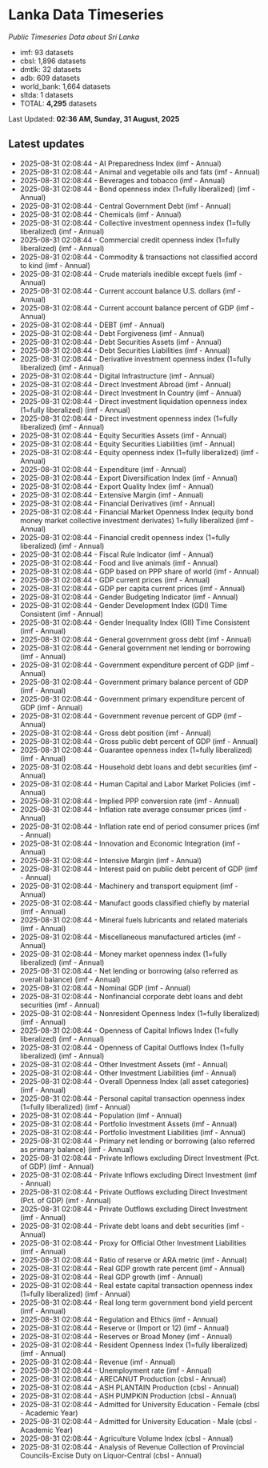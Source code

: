 # Lanka Data Timeseries
*Public Timeseries Data about Sri Lanka*

* imf: 93 datasets
* cbsl: 1,896 datasets
* dmtlk: 32 datasets
* adb: 609 datasets
* world_bank: 1,664 datasets
* sltda: 1 datasets
* TOTAL: **4,295** datasets

Last Updated: **02:36 AM, Sunday, 31 August, 2025**

## Latest updates

* 2025-08-31 02:08:44 - AI Preparedness Index (imf - Annual)
* 2025-08-31 02:08:44 - Animal and vegetable oils and fats (imf - Annual)
* 2025-08-31 02:08:44 - Beverages and tobacco (imf - Annual)
* 2025-08-31 02:08:44 - Bond openness index (1=fully liberalized) (imf - Annual)
* 2025-08-31 02:08:44 - Central Government Debt (imf - Annual)
* 2025-08-31 02:08:44 - Chemicals (imf - Annual)
* 2025-08-31 02:08:44 - Collective investment openness index (1=fully liberalized) (imf - Annual)
* 2025-08-31 02:08:44 - Commercial credit openness index (1=fully liberalized) (imf - Annual)
* 2025-08-31 02:08:44 - Commodity & transactions not classified accord to kind (imf - Annual)
* 2025-08-31 02:08:44 - Crude materials inedible except fuels (imf - Annual)
* 2025-08-31 02:08:44 - Current account balance U.S. dollars (imf - Annual)
* 2025-08-31 02:08:44 - Current account balance percent of GDP (imf - Annual)
* 2025-08-31 02:08:44 - DEBT (imf - Annual)
* 2025-08-31 02:08:44 - Debt Forgiveness (imf - Annual)
* 2025-08-31 02:08:44 - Debt Securities Assets (imf - Annual)
* 2025-08-31 02:08:44 - Debt Securities Liabilities (imf - Annual)
* 2025-08-31 02:08:44 - Derivative investment openness index (1=fully liberalized) (imf - Annual)
* 2025-08-31 02:08:44 - Digital Infrastructure (imf - Annual)
* 2025-08-31 02:08:44 - Direct Investment Abroad (imf - Annual)
* 2025-08-31 02:08:44 - Direct Investment In Country (imf - Annual)
* 2025-08-31 02:08:44 - Direct investment liquidation openness index (1=fully liberalized) (imf - Annual)
* 2025-08-31 02:08:44 - Direct investment openness index (1=fully liberalized) (imf - Annual)
* 2025-08-31 02:08:44 - Equity Securities Assets (imf - Annual)
* 2025-08-31 02:08:44 - Equity Securities Liabilities (imf - Annual)
* 2025-08-31 02:08:44 - Equity openness index (1=fully liberalized) (imf - Annual)
* 2025-08-31 02:08:44 - Expenditure (imf - Annual)
* 2025-08-31 02:08:44 - Export Diversification Index (imf - Annual)
* 2025-08-31 02:08:44 - Export Quality Index (imf - Annual)
* 2025-08-31 02:08:44 - Extensive Margin (imf - Annual)
* 2025-08-31 02:08:44 - Financial Derivatives (imf - Annual)
* 2025-08-31 02:08:44 - Financial Market Openness Index (equity bond money market collective investment derivates) 1=fully liberalized (imf - Annual)
* 2025-08-31 02:08:44 - Financial credit openness index (1=fully liberalized) (imf - Annual)
* 2025-08-31 02:08:44 - Fiscal Rule Indicator (imf - Annual)
* 2025-08-31 02:08:44 - Food and live animals (imf - Annual)
* 2025-08-31 02:08:44 - GDP based on PPP share of world (imf - Annual)
* 2025-08-31 02:08:44 - GDP current prices (imf - Annual)
* 2025-08-31 02:08:44 - GDP per capita current prices (imf - Annual)
* 2025-08-31 02:08:44 - Gender Budgeting Indicator (imf - Annual)
* 2025-08-31 02:08:44 - Gender Development Index (GDI) Time Consistent (imf - Annual)
* 2025-08-31 02:08:44 - Gender Inequality Index (GII) Time Consistent (imf - Annual)
* 2025-08-31 02:08:44 - General government gross debt (imf - Annual)
* 2025-08-31 02:08:44 - General government net lending or borrowing (imf - Annual)
* 2025-08-31 02:08:44 - Government expenditure percent of GDP (imf - Annual)
* 2025-08-31 02:08:44 - Government primary balance percent of GDP (imf - Annual)
* 2025-08-31 02:08:44 - Government primary expenditure percent of GDP (imf - Annual)
* 2025-08-31 02:08:44 - Government revenue percent of GDP (imf - Annual)
* 2025-08-31 02:08:44 - Gross debt position (imf - Annual)
* 2025-08-31 02:08:44 - Gross public debt percent of GDP (imf - Annual)
* 2025-08-31 02:08:44 - Guarantee openness index (1=fully liberalized) (imf - Annual)
* 2025-08-31 02:08:44 - Household debt loans and debt securities (imf - Annual)
* 2025-08-31 02:08:44 - Human Capital and Labor Market Policies (imf - Annual)
* 2025-08-31 02:08:44 - Implied PPP conversion rate (imf - Annual)
* 2025-08-31 02:08:44 - Inflation rate average consumer prices (imf - Annual)
* 2025-08-31 02:08:44 - Inflation rate end of period consumer prices (imf - Annual)
* 2025-08-31 02:08:44 - Innovation and Economic Integration (imf - Annual)
* 2025-08-31 02:08:44 - Intensive Margin (imf - Annual)
* 2025-08-31 02:08:44 - Interest paid on public debt percent of GDP (imf - Annual)
* 2025-08-31 02:08:44 - Machinery and transport equipment (imf - Annual)
* 2025-08-31 02:08:44 - Manufact goods classified chiefly by material (imf - Annual)
* 2025-08-31 02:08:44 - Mineral fuels lubricants and related materials (imf - Annual)
* 2025-08-31 02:08:44 - Miscellaneous manufactured articles (imf - Annual)
* 2025-08-31 02:08:44 - Money market openness index (1=fully liberalized) (imf - Annual)
* 2025-08-31 02:08:44 - Net lending or borrowing (also referred as overall balance) (imf - Annual)
* 2025-08-31 02:08:44 - Nominal GDP (imf - Annual)
* 2025-08-31 02:08:44 - Nonfinancial corporate debt loans and debt securities (imf - Annual)
* 2025-08-31 02:08:44 - Nonresident Openness Index (1=fully liberalized) (imf - Annual)
* 2025-08-31 02:08:44 - Openness of Capital Inflows Index (1=fully liberalized) (imf - Annual)
* 2025-08-31 02:08:44 - Openness of Capital Outflows Index (1=fully liberalized) (imf - Annual)
* 2025-08-31 02:08:44 - Other Investment Assets (imf - Annual)
* 2025-08-31 02:08:44 - Other Investment Liabilities (imf - Annual)
* 2025-08-31 02:08:44 - Overall Openness Index (all asset categories) (imf - Annual)
* 2025-08-31 02:08:44 - Personal capital transaction openness index (1=fully liberalized) (imf - Annual)
* 2025-08-31 02:08:44 - Population (imf - Annual)
* 2025-08-31 02:08:44 - Portfolio Investment Assets (imf - Annual)
* 2025-08-31 02:08:44 - Portfolio Investment Liabilities (imf - Annual)
* 2025-08-31 02:08:44 - Primary net lending or borrowing (also referred as primary balance) (imf - Annual)
* 2025-08-31 02:08:44 - Private Inflows excluding Direct Investment (Pct. of GDP) (imf - Annual)
* 2025-08-31 02:08:44 - Private Inflows excluding Direct Investment (imf - Annual)
* 2025-08-31 02:08:44 - Private Outflows excluding Direct Investment (Pct. of GDP) (imf - Annual)
* 2025-08-31 02:08:44 - Private Outflows excluding Direct Investment (imf - Annual)
* 2025-08-31 02:08:44 - Private debt loans and debt securities (imf - Annual)
* 2025-08-31 02:08:44 - Proxy for Official Other Investment Liabilities (imf - Annual)
* 2025-08-31 02:08:44 - Ratio of reserve or ARA metric (imf - Annual)
* 2025-08-31 02:08:44 - Real GDP growth rate percent (imf - Annual)
* 2025-08-31 02:08:44 - Real GDP growth (imf - Annual)
* 2025-08-31 02:08:44 - Real estate capital transaction openness index (1=fully liberalized) (imf - Annual)
* 2025-08-31 02:08:44 - Real long term government bond yield percent (imf - Annual)
* 2025-08-31 02:08:44 - Regulation and Ethics (imf - Annual)
* 2025-08-31 02:08:44 - Reserve or (Import or 12) (imf - Annual)
* 2025-08-31 02:08:44 - Reserves or Broad Money (imf - Annual)
* 2025-08-31 02:08:44 - Resident Openness Index (1=fully liberalized) (imf - Annual)
* 2025-08-31 02:08:44 - Revenue (imf - Annual)
* 2025-08-31 02:08:44 - Unemployment rate (imf - Annual)
* 2025-08-31 02:08:44 - ARECANUT Production (cbsl - Annual)
* 2025-08-31 02:08:44 - ASH PLANTAIN Production (cbsl - Annual)
* 2025-08-31 02:08:44 - ASH PUMPKIN Production (cbsl - Annual)
* 2025-08-31 02:08:44 - Admitted for University Education - Female (cbsl - Academic Year)
* 2025-08-31 02:08:44 - Admitted for University Education - Male (cbsl - Academic Year)
* 2025-08-31 02:08:44 - Agriculture Volume Index (cbsl - Annual)
* 2025-08-31 02:08:44 - Analysis of Revenue Collection of Provincial Councils-Excise Duty on Liquor-Central (cbsl - Annual)